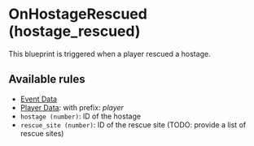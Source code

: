 # OnHostageRescued (hostage_rescued)

This blueprint is triggered when a player rescued a hostage.

## Available rules

- [Event Data](../rules/GlobalEventData.md)
- [Player Data](../rules/GlobalPlayerData.md): with prefix: *player*
- `hostage (number)`: ID of the hostage
- `rescue_site (number)`: ID of the rescue site (TODO: provide a list of rescue sites)
